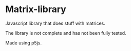 # Matrix-library
Javascript library that does stuff with matrices.

The library is not complete and has not been fully tested.

Made using p5js.
